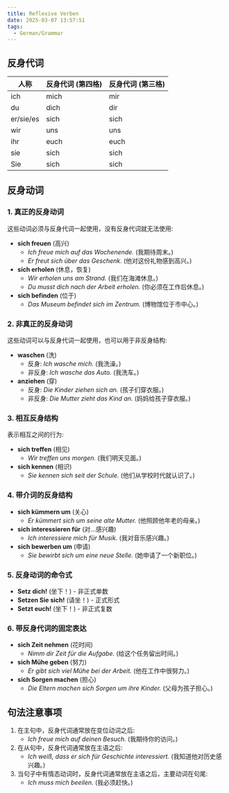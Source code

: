 ```yaml
---
title: Reflexive Verben
date: 2025-03-07 13:57:51
tags: 
  - German/Grammar
---
```


## 反身代词

| 人称        | 反身代词 (第四格) | 反身代词 (第三格) |
| --------- | ---------- | ---------- |
| ich       | mich       | mir        |
| du        | dich       | dir        |
| er/sie/es | sich       | sich       |
| wir       | uns        | uns        |
| ihr       | euch       | euch       |
| sie       | sich       | sich       |
| Sie       | sich       | sich       |

## 反身动词

### 1. 真正的反身动词

这些动词必须与反身代词一起使用，没有反身代词就无法使用:

- **sich freuen** (高兴)
	- _Ich freue mich auf das Wochenende._ (我期待周末。)
	- _Er freut sich über das Geschenk._ (他对这份礼物感到高兴。)
- **sich erholen** (休息，恢复)
	- _Wir erholen uns am Strand._ (我们在海滩休息。)
	- _Du musst dich nach der Arbeit erholen._ (你必须在工作后休息。)
- **sich befinden** (位于)
	- _Das Museum befindet sich im Zentrum._ (博物馆位于市中心。)

### 2. 非真正的反身动词

这些动词可以与反身代词一起使用，也可以用于非反身结构:

- **waschen** (洗)
	- 反身: _Ich wasche mich._ (我洗澡。)
	- 非反身: _Ich wasche das Auto._ (我洗车。)
- **anziehen** (穿)
	- 反身: _Die Kinder ziehen sich an._ (孩子们穿衣服。)
	- 非反身: _Die Mutter zieht das Kind an._ (妈妈给孩子穿衣服。)

### 3. 相互反身结构

表示相互之间的行为:

- **sich treffen** (相见)
	- _Wir treffen uns morgen._ (我们明天见面。)
- **sich kennen** (相识)
	- _Sie kennen sich seit der Schule._ (他们从学校时代就认识了。)

### 4. 带介词的反身结构

- **sich kümmern um** (关心)
	- _Er kümmert sich um seine alte Mutter._ (他照顾他年老的母亲。)
- **sich interessieren für** (对…感兴趣)
	- _Ich interessiere mich für Musik._ (我对音乐感兴趣。)
- **sich bewerben um** (申请)
	- _Sie bewirbt sich um eine neue Stelle._ (她申请了一个新职位。)

### 5. 反身动词的命令式

- **Setz dich!** (坐下！) - 非正式单数
- **Setzen Sie sich!** (请坐！) - 正式形式
- **Setzt euch!** (坐下！) - 非正式复数

### 6. 带反身代词的固定表达

- **sich Zeit nehmen** (花时间)
	- _Nimm dir Zeit für die Aufgabe._ (给这个任务留出时间。)
- **sich Mühe geben** (努力)
	- _Er gibt sich viel Mühe bei der Arbeit._ (他在工作中很努力。)
- **sich Sorgen machen** (担心)
	- _Die Eltern machen sich Sorgen um ihre Kinder._ (父母为孩子担心。)

## 句法注意事项

1. 在主句中，反身代词通常放在变位动词之后:
	- _Ich freue mich auf deinen Besuch._ (我期待你的访问。)
2. 在从句中，反身代词通常放在主语之后:
	- _Ich weiß, dass er sich für Geschichte interessiert._ (我知道他对历史感兴趣。)
3. 当句子中有情态动词时，反身代词通常放在主语之后，主要动词在句尾:
	- _Ich muss mich beeilen._ (我必须赶快。)
